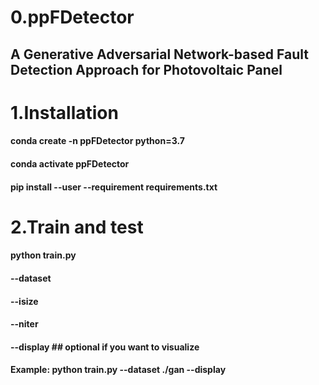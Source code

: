 # 0.ppFDetector
## A Generative Adversarial Network-based Fault Detection Approach for Photovoltaic Panel

# 1.Installation
#### conda create -n ppFDetector python=3.7
#### conda activate ppFDetector
#### pip install --user --requirement requirements.txt

# 2.Train and test
#### python train.py                     
####   --dataset <name-of-the-data>    
####   --isize <image-size>            
####   --niter <number-of-epochs>      
####   --display                       ## optional if you want to visualize
  
####  Example: python  train.py --dataset ./gan --display
